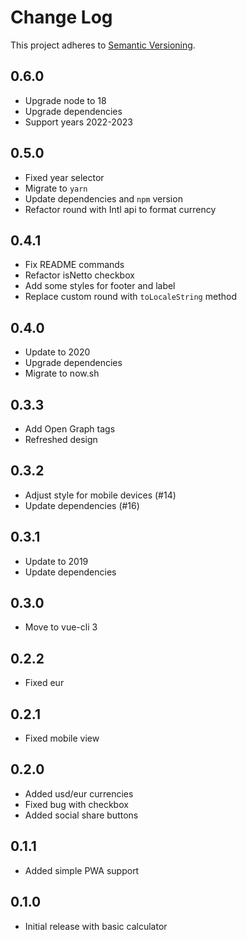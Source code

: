 # Change Log

This project adheres to [Semantic Versioning](http://semver.org/).

## 0.6.0

- Upgrade node to 18
- Upgrade dependencies
- Support years 2022-2023

## 0.5.0

- Fixed year selector
- Migrate to `yarn`
- Update dependencies and `npm` version
- Refactor round with Intl api to format currency

## 0.4.1

- Fix README commands
- Refactor isNetto checkbox
- Add some styles for footer and label
- Replace custom round with `toLocaleString` method

## 0.4.0

- Update to 2020
- Upgrade dependencies
- Migrate to now.sh

## 0.3.3

- Add Open Graph tags
- Refreshed design

## 0.3.2

- Adjust style for mobile devices (#14)
- Update dependencies (#16)

## 0.3.1

- Update to 2019
- Update dependencies

## 0.3.0

- Move to vue-cli 3

## 0.2.2

- Fixed eur

## 0.2.1

- Fixed mobile view

## 0.2.0

- Added usd/eur currencies
- Fixed bug with checkbox
- Added social share buttons

## 0.1.1

- Added simple PWA support

## 0.1.0

- Initial release with basic calculator
